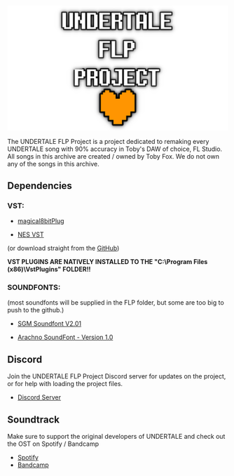 ![Logo](Logo_Normal.png)

The UNDERTALE FLP Project is a project dedicated to remaking every UNDERTALE song with 90% accuracy in Toby's DAW of choice, FL Studio.
All songs in this archive are created / owned by Toby Fox. We do not own any of the songs in this archive.

## Dependencies

### VST:
- [magical8bitPlug](https://ymck.net/app/magical-8bit-plug-en)

- [NES VST](https://www.mattmontag.com/projects-page/nintendo-vst)

(or download straight from the [GitHub](https://github.com/cuzsie/UndertaleMusicFiles/tree/main/!!%20PLUGINS))

**VST PLUGINS ARE NATIVELY INSTALLED TO THE "C:\Program Files (x86)\VstPlugins" FOLDER!!**

### SOUNDFONTS:
(most soundfonts will be supplied in the FLP folder, but some are too big to push to the github.)

- [SGM Soundfont V2.01](https://archive.org/download/SGM-V2.01/SGM-V2.01.sf2)

- [Arachno SoundFont - Version 1.0](https://www.arachnosoft.com/main/download.php?id=soundfont-sf2)

## Discord

Join the UNDERTALE FLP Project Discord server for updates on the project, or for help with loading the project files.

- [Discord Server](https://discord.gg/eUEsHs8yTp)

## Soundtrack

Make sure to support the original developers of UNDERTALE and check out the OST on Spotify / Bandcamp

- [Spotify](https://open.spotify.com/album/2M2Ae2SvZe3fmzUtlVOV5Z)
- [Bandcamp](https://tobyfox.bandcamp.com/album/undertale-soundtrack)